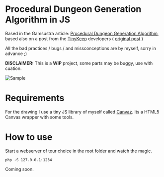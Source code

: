 # Procedural Dungeon Generation Algorithm in JS

Based in the Gamsustra article: [Procedural Dungeon Generation Algorithm](http://www.gamasutra.com/blogs/AAdonaac/20150903/252889/Procedural_Dungeon_Generation_Algorithm.php), based also on a post from the [TinyKeep](http://store.steampowered.com/app/278620/TinyKeep/) developers ( [original post](https://www.reddit.com/r/gamedev/comments/1dlwc4/procedural_dungeon_generation_algorithm_explained/) )

All the bad practices / bugs / and missconceptions are by myself, sorry in advance ;)

**DISCLAIMER:** This is a **WIP** project, some parts may be buggy, use with cuation.

![ Sample ](img/sample.gif)

# Requirements
For the drawing I use a tiny JS library of myself called [Canvaz](https://github.com/carloscabo/canvaz). Its a HTML5 Canvas wrapper with some tools.

# How to use

Start a webserver of tour choice in the root folder and watch the magic.

```
php -S 127.0.0.1:1234
```

Coming soon.
